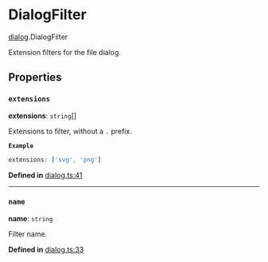 # DialogFilter

[dialog](../modules/dialog.md).DialogFilter

Extension filters for the file dialog.

## Properties

### `extensions`

 **extensions**: `string`[]

Extensions to filter, without a `.` prefix.

**`Example`**

```typescript
extensions: ['svg', 'png']
```

**Defined in** [dialog.ts:41](https://github.com/tauri-apps/tauri/blob/e29997c5/tooling/api/src/dialog.ts#L41)

___

### `name`

 **name**: `string`

Filter name.

**Defined in** [dialog.ts:33](https://github.com/tauri-apps/tauri/blob/e29997c5/tooling/api/src/dialog.ts#L33)
